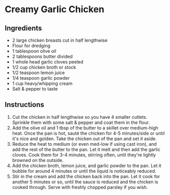 # Creamy Garlic Chicken 

## Ingredients 

* 2 large chicken breasts cut in half lengthwise
* Flour for dredging
* 1 tablespoon olive oil
* 2 tablespoons butter divided
* 1 whole head garlic cloves peeled
* 1/2 cup chicken broth or stock
* 1/2 teaspoon lemon juice
* 1/4 teaspoon garlic powder
* 1 cup heavy/whipping cream
* Salt & pepper to taste

## Instructions

1. Cut the chicken in half lengthwise so you have 4 smaller cutlets. Sprinkle them with some salt & pepper and coat them in the flour. 
2. Add the olive oil and 1 tbsp of the butter to a skillet over medium-high heat. Once the pan is hot, sauté the chicken for 4-5 minutes/side or until it's nice and golden. Take the chicken out of the pan and set it aside.
3. Reduce the heat to medium (or even med-low if using cast iron), and add the rest of the butter to the pan. Let it melt and then add the garlic cloves. Cook them for 3-4 minutes, stirring often, until they're lightly browned on the outside. 
4. Add the chicken broth, lemon juice, and garlic powder to the pan. Let it bubble for around 4 minutes or until the liquid is noticeably reduced. 
5. Stir in the cream and add the chicken back into the pan. Let it cook for another 5 minutes or so, until the sauce is reduced and the chicken is cooked through. Serve with freshly chopped parsley if you wish.